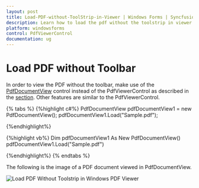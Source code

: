 ```yaml
---
layout: post
title: Load-PDF-without-ToolStrip-in-Viewer | Windows Forms | Syncfusion&reg;
description: Learn how to load the pdf without the toolstrip in viewer by using PdfDocumentView control instead of PdfViewerControl.
platform: windowsforms
control: PdfViewerControl
documentation: ug
---
```


# Load PDF without Toolbar

In order to view the PDF without the toolbar, make use of the [PdfDocumentView](https://help.syncfusion.com/cr/windowsforms/Syncfusion.Windows.Forms.PdfViewer.PdfDocumentView.html) control instead of the PdfViewerControl as described in the [section](https://help.syncfusion.com/windowsforms/pdf-viewer/getting-started#adding-pdfdocumentview-to-an-application). Other features are similar to the PdfViewerControl.

{% tabs %}
{%highlight c#%}
PdfDocumentView pdfDocumentView1 = new PdfDocumentView();
pdfDocumentView1.Load("Sample.pdf");

{%endhighlight%}

{%highlight vb%}
Dim pdfDocumentView1 As New PdfDocumentView()
pdfDocumentView1.Load("Sample.pdf")

{%endhighlight%}
{% endtabs %}

The following is the image of a PDF document viewed in PdfDocumentView.

![Load PDF Without Toolstrip in Windows PDF Viewer](Load-PDF-without-ToolStrip-in-Viewer_images/Load-PDF-without-ToolStrip-in-Viewer_img1.png)



